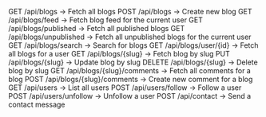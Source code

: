 GET    /api/blogs                 → Fetch all blogs
POST   /api/blogs                 → Create new blog
GET    /api/blogs/feed              → Fetch blog feed for the current user
GET    /api/blogs/published         → Fetch all published blogs
GET    /api/blogs/unpublished       → Fetch all unpublished blogs for the current user
GET    /api/blogs/search            → Search for blogs
GET    /api/blogs/user/{id}         → Fetch all blogs for a user
GET    /api/blogs/{slug}            → Fetch blog by slug
PUT    /api/blogs/{slug}            → Update blog by slug
DELETE /api/blogs/{slug}            → Delete blog by slug
GET    /api/blogs/{slug}/comments   → Fetch all comments for a blog
POST   /api/blogs/{slug}/comments   → Create new comment for a blog
GET    /api/users                 → List all users
POST   /api/users/follow            → Follow a user
POST   /api/users/unfollow          → Unfollow a user
POST   /api/contact               → Send a contact message
